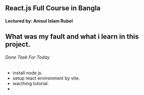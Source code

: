 ## React.js Full Course in Bangla
#### Lectured by: Anisul Islam Rubel 

## What was my fault and what i learn in this project.








###### Done Task For Today
- install node js.
- setup react environment by vite.
- wacthing tutorial.
- 